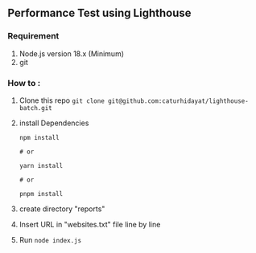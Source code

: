 ## Performance Test using Lighthouse

### Requirement

1. Node.js version 18.x (Minimum)
2. git 

### How to :

1. Clone this repo
   `git clone git@github.com:caturhidayat/lighthouse-batch.git`
2. install Dependencies

    ```
    npm install

    # or

    yarn install

    # or

    pnpm install

    ```

3. create directory "reports"
4. Insert URL in "websites.txt" file line by line
5. Run
   `node index.js`
